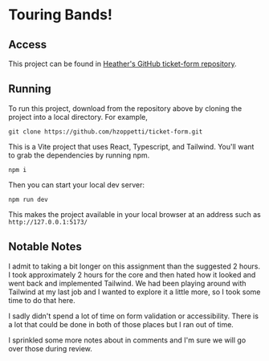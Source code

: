 # Touring Bands!

## Access

This project can be found in [Heather's GitHub ticket-form repository](https://github.com/hzoppetti/ticket-form).

## Running

To run this project, download from the repository above by cloning the project into a local directory. For example,

```
git clone https://github.com/hzoppetti/ticket-form.git
```

This is a Vite project that uses React, Typescript, and Tailwind. You'll want to grab the dependencies by running npm.

```
npm i
```

Then you can start your local dev server:
```
npm run dev
```

This makes the project available in your local browser at an address such as `http://127.0.0.1:5173/`

## Notable Notes

I admit to taking a bit longer on this assignment than the suggested 2 hours. I took approximately 2 hours for the core and then hated how it looked and went back and implemented Tailwind. We had been playing around with Tailwind at my last job and I wanted to explore it a little more, so I took some time to do that here.

I sadly didn't spend a lot of time on form validation or accessibility. There is a lot that could be done in both of those places but I ran out of time.

I sprinkled some more notes about in comments and I'm sure we will go over those during review.
